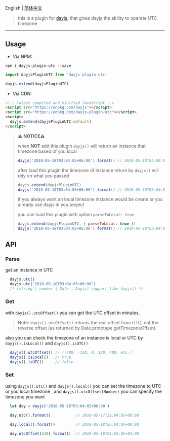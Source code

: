 English | [简体中文](./README.zh-CN.md)

> this is a plugin for [dayjs](https://github.com/iamkun/dayjs), that gives dayjs the ability to operate UTC timezone

---

## Usage

  * Via NPM:

  ```console
  npm i dayjs-plugin-utc --save
  ```

  ```javascript
  import dayjsPluginUTC from 'dayjs-plugin-utc'

  dayjs.extend(dayjsPluginUTC)
  ```

  * Via CDN:

  ```html
  <!-- Latest compiled and minified JavaScript -->
  <script src="https://unpkg.com/dayjs"></script>
  <script src="https://unpkg.com/dayjs-plugin-utc"></script>
  <script>
    dayjs.extend(dayjsPluginUTC.default)
  </script>
  ```

  > **⚠️ NOTICE⚠️** 
  >
  > when **NOT** add this plugin `dayjs()` will return an instance that timezone based of you local
  > ```javascript
  > dayjs('2018-05-18T03:04:05+06:00').format() // 2018-05-18T05:04:05+08:00
  > ```
  > after load this plugin the timezone of instance return by `dayjs()` will rely on what you passed
  > ```javascript
  > dayjs.extend(dayjsPluginUTC)
  > dayjs('2018-05-18T03:04:05+06:00').format() // 2018-05-18T03:04:05+06:00
  > ```
  > if you always want an local timezone instance would be create or you already use dayjs in you project
  >
  > you can load this plugin with option `parseToLocal: true`
  >
  > ```javascript
  > dayjs.extend(dayjsPluginUTC, { parseToLocal: true })
  > dayjs('2018-05-18T03:04:05+06:00').format() // 2018-05-18T05:04:05+08:00
  > ```
  >

## API

  ### Parse

  get an instance in UTC

  ```javascript
    dayjs.utc() 
    dayjs.utc('2018-05-18T03:04:05+06:00') 
    /* (string | number | Date | Dayjs) support like dayjs() */
  ```

  ### Get

  with `dayjs().utcOffset()` you can get the UTC offset in minutes.
  > Note: `dayjs().utcOffset()` returns the real offset from UTC, not the reverse offset (as returned by Date.prototype.getTimezoneOffset).

  also you can check the timezone of an instance is local or UTC by `dayjs().isLocal()` and `dayjs().isUTC()`

  ```javascript
    dayjs().utcOffset() // (-480, -120, 0, 120, 480, etc.)
    dayjs().isLocal()   // true
    dayjs().isUTC()     // false
  ```

  ### Set

  using `dayjs().utc()` and `dayjs().local()` you can set the timezone to UTC or you local timezone , and `dayjs().utcOffset(Number)` you can specify the timezone you want 

  ```javascript
    let day = dayjs('2018-05-18T03:04:05+06:00')
    
    day.utc().format()           // 2018-05-17T21:04:05+00:00

    day.local().format()         // 2018-05-18T05:04:05+08:00

    day.utcOffset(240).format()  // 2018-05-18T01:04:05+04:00
  ```